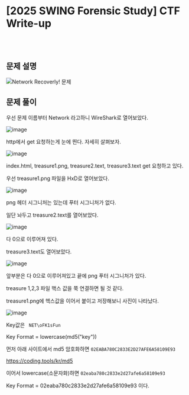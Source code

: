 <!DOCTYPE html>
<html>
<head>
        <link rel="stylesheet" type="text/css" href="sytle.css">
</head>
<body>
        <h1>[2025 SWING Forensic Study] CTF Write-up</h1>
</body>
<br>
<br>
</html>

문제 설명
--
![Network Recoverly! 문제](https://github.com/user-attachments/assets/ad4ccecf-ec55-4c3d-9572-b3ab4051c1a7)

문제 풀이
--
우선 문제 이름부터 Network 라고하니 WireShark로 열어보았다.

![image](https://github.com/user-attachments/assets/aaf7c3fb-9691-4c3b-b234-c07589ae3ab7)

http에서 get 요청하는게 눈에 띈다. 자세히 살펴보자.

![image](https://github.com/user-attachments/assets/e065324f-7f8f-4939-8ed9-6cc28320f0de)

index.html, treasure1.png, treasure2.text, treasure3.text get 요청하고 있다. 

우선 treasure1.png 파일을 HxD로 열어보았다.

![image](https://github.com/user-attachments/assets/372ef52f-bfcb-4d17-9e82-298e3f8670b0)

png 헤더 시그니처는 있는데 푸터 시그니처가 없다.

일단 놔두고 treasure2.text를 열어보았다.

![image](https://github.com/user-attachments/assets/33d372ed-2ee4-432f-b24f-132467c26290)

다 0으로 이루어져 있다.

treasure3.text도 열어보았다.

![image](https://github.com/user-attachments/assets/fea2b9f1-8ee4-4df6-867f-b12579aefb27)

앞부분은 다 0으로 이루어져있고 끝에 png 푸터 시그니처가 있다. 

treasure 1,2,3 파일 핵스 값을 쭉 연결하면 될 것 같다.

treasure1.png에 헥스값을 이어서 붙이고 저장해보니 사진이 나타났다.

![image](https://github.com/user-attachments/assets/d6bc6c51-698d-44e2-9d8c-a13651e5334a)

Key값은 ``` NET\oFK1sFun```

Key Format = lowercase(md5("key"))

먼저 아래 사이트에서 md5 암호화하면 ```02EABA780C2833E2D27AFE6A58109E93```

https://coding.tools/kr/md5

이어서 lowercase(소문자화)하면 ```02eaba780c2833e2d27afe6a58109e93```

Key Format = 02eaba780c2833e2d27afe6a58109e93 이다.
